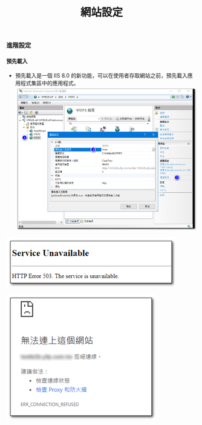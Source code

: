 ﻿---
title: 網站設定
layout: default
parent: IIS
---

### 進階設定

#### 預先載入
- 預先載入是一個 IIS 8.0 的新功能，可以在使用者存取網站之前，預先載入應用程式集區中的應用程式。
![Website Advence Settings](images/website-advence-settings.png)


![Service Unavailable](images/service-unavailable.png)


![Err Connection Refused](images/err-connection-refused.png)